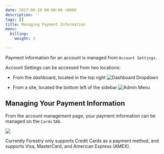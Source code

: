 ```yaml
---
date: 2017-06-28 00:00:00 +0000
description: ''
tags: []
title: Managing Payment Information
menu:
  billing:
    weight: 3

---
```

Payment information for an account is managed from `Account Settings`.

Account Settings can be accessed from two locations:

* From the dashboard, located in the top right <img src="/docs/assets/images/billing_account_dropdown.png" alt="Dashboard Dropdown" draggable="true" data-bukket-ext-bukket-draggable="true">

* From a site, located the bottom left of the sidebar <img src="/docs/assets/images/billing_account_menu.png" alt="Admin Menu" draggable="true" data-bukket-ext-bukket-draggable="true">

## Managing Your Payment Information

From the account management page, your payment information can be managed on the `Cards` tab.

<img src="/assets/images/billing_cards.png" draggable="true" data-bukket-ext-bukket-draggable="true">

Currently Forestry only supports Credit Cards as a payment method, and supports Visa, MasterCard, and American Express (AMEX).

